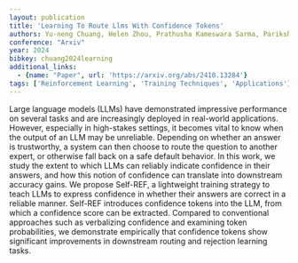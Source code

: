 ```yaml
---
layout: publication
title: 'Learning To Route Llms With Confidence Tokens'
authors: Yu-neng Chuang, Helen Zhou, Prathusha Kameswara Sarma, Parikshit Gopalan, John Boccio, Sara Bolouki, Xia Hu
conference: "Arxiv"
year: 2024
bibkey: chuang2024learning
additional_links:
  - {name: "Paper", url: 'https://arxiv.org/abs/2410.13284'}
tags: ['Reinforcement Learning', 'Training Techniques', 'Applications']
---
```

Large language models (LLMs) have demonstrated impressive performance on
several tasks and are increasingly deployed in real-world applications.
However, especially in high-stakes settings, it becomes vital to know when the
output of an LLM may be unreliable. Depending on whether an answer is
trustworthy, a system can then choose to route the question to another expert,
or otherwise fall back on a safe default behavior. In this work, we study the
extent to which LLMs can reliably indicate confidence in their answers, and how
this notion of confidence can translate into downstream accuracy gains. We
propose Self-REF, a lightweight training strategy to teach LLMs to express
confidence in whether their answers are correct in a reliable manner. Self-REF
introduces confidence tokens into the LLM, from which a confidence score can be
extracted. Compared to conventional approaches such as verbalizing confidence
and examining token probabilities, we demonstrate empirically that confidence
tokens show significant improvements in downstream routing and rejection
learning tasks.
